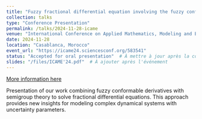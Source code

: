 ```yaml
---
title: "Fuzzy fractional differential equation involving the fuzzy conformable derivative and the α-semigroups"
collection: talks
type: "Conference Presentation"
permalink: /talks/2024-11-28-icame
venue: "International Conference on Applied Mathematics, Modeling and Engineering (ICAME'24)"
date: 2024-11-28
location: "Casablanca, Morocco"
event_url: "https://icame24.sciencesconf.org/583541"
status: "Accepted for oral presentation"  # À mettre à jour après la conférence
slides: "/files/ICAME'24.pdf"  # À ajouter après l'événement
---
```


[More information here](https://icame24.sciencesconf.org/583541)

Presentation of our work combining fuzzy conformable derivatives with semigroup theory to solve fractional differential equations. This approach provides new insights for modeling complex dynamical systems with uncertainty parameters.
